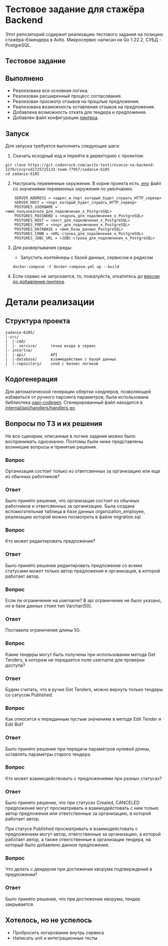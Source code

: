 # Тестовое задание для стажёра Backend

Этот репозиторий содержит реализацию тестового задания на позицию стажёра-бэкендера в Avito. Микросервис написан на Go 1.22.2, СУБД - PostgreSQL.

## Тестовое задание

## Выполнено 
+ Реализована вся основная логика.
+ Реализован расширенный процесс согласования.
+ Реализован просмотр отзывов на прошлые предложения.
+ Реализована возможность оставления отзывов на предложения.
+ Добавлена возможность отката для тендера и предложения.
+ Добавлен файл конфигурации [линтера](https://github.com/golangci/golangci-lint-action). 


## Запуск

Для запуска требуется выполнить следующие шаги:

1. Скачать исходный код и перейти в директорию с проектом:
```text
git clone https://git.codenrock.com/avito-testirovanie-na-backend-1270/cnrprod1725725133-team-77957/zadanie-6105
cd zadanie-6105
```

2. Настроить переменные окружения. В корне проекта есть [.env](.env) файл со значениями переменных окружения по умолчанию.
```text
    SERVER_ADDRESS = <адрес_и_порт_который_будет_слушать_HTTP_сервер>
    SERVER_HOST = <порт_который_будет_слушать_HTTP_сервер>
    POSTGRES_USERNAME = <имя_пользователя_для_подключения_к_PostgreSQL>
    POSTGRES_PASSWORD = <пароль_для_подключения_к_PostgreSQL>
    POSTGRES_HOST = <xост_для_подключения_к_PostgreSQL>
    POSTGRES_PORT = <порт_для_подключения_к_PostgreSQL>
    POSTGRES_DATABASE = <имя_базы_данных_PostgreSQL>
    POSTGRES_CONN = <URL-строка_для_подключения_к_PostgreSQL>
    POSTGRES_JDBC_URL = <JDBC-строка_для_подключения_к_PostgreSQL>

```

3. Для развертывания среды:
    + Запустить контейнеры с базой данных, сервисом и редисом
   ```
   docker-compose -f docker-compose.yml up --build 
   ```

4. Если сервис не запускается, то, пожалуйста, откатитесь до [версии до добавления линтера](https://github.com/pugprogram/avito_task_backend_2024/commit/461c130c4e2c0a390c047a7aca5563481aba2ab2).

# Детали реализации

## Структура проекта
```
zadanie-6105/
|-src/
|  |-cmd/
|  |- service/      точка входа в сервис  
|- interlna/
|  |-api/           API   
|  |-database/      взаимодействие с базой данных
|  |-repository/    слой с бизнес логикой

```

## Кодогенерация

Для автоматической генерации обертки хэндлеров, позволяющей избавиться от ручного парсинга параметров, была использована библиотека [oapi-codegen](https://github.com/oapi-codegen/oapi-codegen). Сгенерированный файл находится в [internal/api/handlers/handlers.go](src/internal/api/handlers/handlers.go).

## Вопросы по ТЗ и их решения

Не все сценарии, описанные в логике задания можно было воспринимать однозначно. Поэтомы были ниже представлены возникшие вопросы и принятые решения.


### Вопрос

Организация состоит только из ответсвенных за организацию или еще из обычных работников?

### Ответ

Было принято решение, что организация состоит из обычных работников и ответсвенных за организацию. Была создана вспомогательная таблица в базе данных organization_employee, реализацию которой можно посмотреть в файле migration.sql. 

### Вопрос

Кто может редактировать предложение?

### Ответ

Было принято решение редактировать предложение со всеми статусами может только автор предложения и организация, в которой работает автор.

### Вопрос

Если ли ограничение на username? В api ограничение не было указано, но в базе данных стоял тип Varchar(50).

### Ответ

Поставила ограничение длины 50.

### Вопрос

Какие тендеры могут быть получены при использовании метода Get Tenders, в котором не передается поле username для проверки доступа?

### Ответ

Будем считать, что в ручке Get Tenders, можно вернуть только тендеры со сатусом Published.

### Вопрос

Как относится к переданным пустым значениям в методе Edit Tender и Edit Bid?

### Ответ
Было принято решение при передачи параметров нулевой длины, оставлять параметры старого тендера.

### Вопрос

Кто может взаимодействовать с предложениями при разных статусах?

### Ответ

Было принято решение, что при статусах Created, CANCELED предложение могут просматривать и взаимодейстовать с ним только автор предложения или ответственные за организацию, в которой работает автор.

При статусе Published просматривать и взаимодейстовать с предложением могут автор, ответственные за организацию, а которой работает автор, а также ответственные в организации тендера, на который было добавлено данное предложение.

### Вопрос

Что делать с дендером при достижении кворума подтверждений в предложении?

### Ответ

Было принято решение, что при достижении кворума, тендер закрывается.


## Хотелось, но не успелось

* Пробросить логирование внутрь сервиса
* Написать unit и интеграционные тесты
